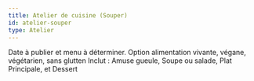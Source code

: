 ```yaml
---
title: Atelier de cuisine (Souper)
id: atelier-souper
type: Atelier
---
```


Date à publier et menu à déterminer. Option alimentation vivante, végane, végétarien, sans glutten
Inclut : Amuse gueule, Soupe ou salade, Plat Principale, et Dessert
